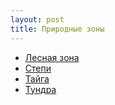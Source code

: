 ```yaml
---
layout: post
title: Природные зоны
---
```


* [Лесная зона](/rossiya/prirodny_zony/lesnaya-zona)
* [Степи](/rossiya/prirodny_zony/stepi)
* [Тайга](/rossiya/prirodny_zony/tayga)
* [Тундра](/rossiya/prirodny_zony/tundra)
